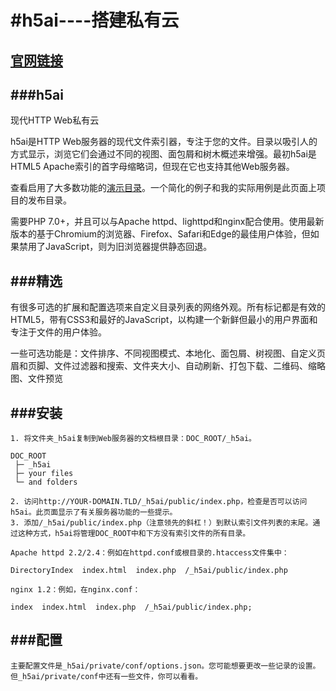 #h5ai----搭建私有云
=================
[官网链接](https://larsjung.de/h5ai/)
-----------------
###h5ai
-----------------
现代HTTP Web私有云

h5ai是HTTP Web服务器的现代文件索引器，专注于您的文件。目录以吸引人的方式显示，浏览它们会通过不同的视图、面包屑和树木概述来增强。最初h5ai是HTML5 Apache索引的首字母缩略词，但现在它也支持其他Web服务器。

查看启用了大多数功能的[演示目录](https://larsjung.de/h5ai/demo/)。一个简化的例子和我的实际用例是此页面上项目的发布目录。

需要PHP 7.0+，并且可以与Apache httpd、lighttpd和nginx配合使用。使用最新版本的基于Chromium的浏览器、Firefox、Safari和Edge的最佳用户体验，但如果禁用了JavaScript，则为旧浏览器提供静态回退。

###精选
-----------------
有很多可选的扩展和配置选项来自定义目录列表的网络外观。所有标记都是有效的HTML5，带有CSS3和最好的JavaScript，以构建一个新鲜但最小的用户界面和专注于文件的用户体验。

一些可选功能是：文件排序、不同视图模式、本地化、面包屑、树视图、自定义页眉和页脚、文件过滤器和搜索、文件夹大小、自动刷新、打包下载、二维码、缩略图、文件预览

###安装
-----------------
```
1. 将文件夹_h5ai复制到Web服务器的文档根目录：DOC_ROOT/_h5ai。

DOC_ROOT
 ├─ _h5ai
 ├─ your files
 └─ and folders

2. 访问http://YOUR-DOMAIN.TLD/_h5ai/public/index.php，检查是否可以访问h5ai。此页面显示了有关服务器功能的一些提示。
3. 添加/_h5ai/public/index.php（注意领先的斜杠！）到默认索引文件列表的末尾。通过这种方式，h5ai将管理DOC_ROOT中和下方没有索引文件的所有目录。

Apache httpd 2.2/2.4：例如在httpd.conf或根目录的.htaccess文件集中：

DirectoryIndex  index.html  index.php  /_h5ai/public/index.php

nginx 1.2：例如，在nginx.conf：

index  index.html  index.php  /_h5ai/public/index.php;
```

###配置
-----------------
```
主要配置文件是_h5ai/private/conf/options.json。您可能想要更改一些记录的设置。但_h5ai/private/conf中还有一些文件，你可以看看。
```
